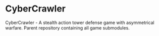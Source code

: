 # CyberCrawler
CyberCrawler - A stealth action tower defense game with asymmetrical warfare. Parent repository containing all game submodules.
